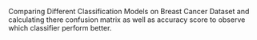 Comparing Different Classification Models on Breast Cancer Dataset and calculating there confusion matrix as well as accuracy score to observe which classifier perform better. 
